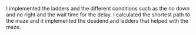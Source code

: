 I implemented the ladders and the different conditions such as the no down and no right and the wait time 
for the delay. I calculated the shortest path to the maze and it implemented the deadend and ladders that helped
with the maze.